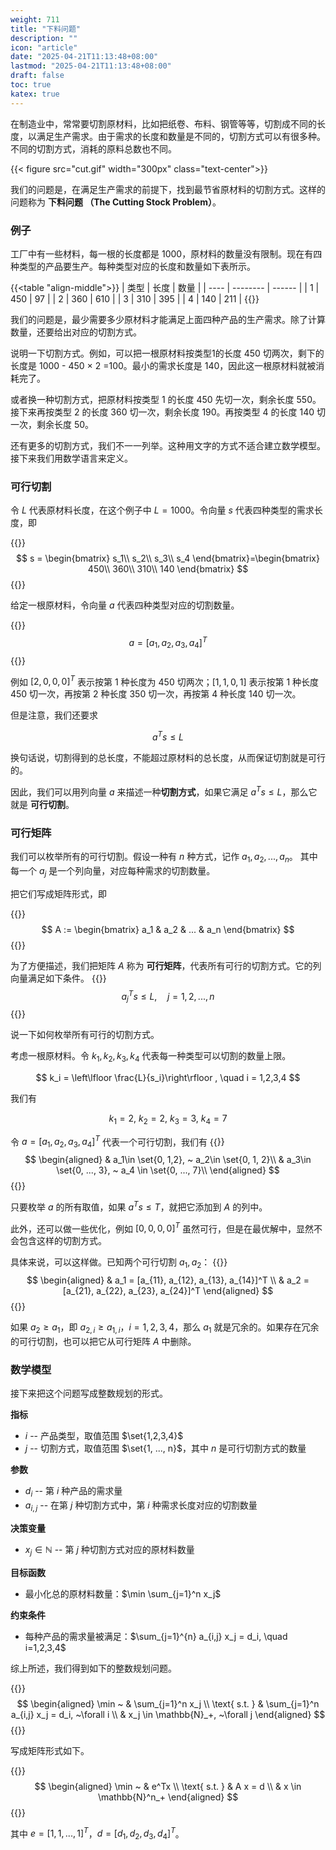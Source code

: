 ```yaml
---
weight: 711
title: "下料问题"
description: ""
icon: "article"
date: "2025-04-21T11:13:48+08:00"
lastmod: "2025-04-21T11:13:48+08:00"
draft: false
toc: true
katex: true
---
```


在制造业中，常常要切割原材料，比如把纸卷、布料、钢管等等，切割成不同的长度，以满足生产需求。由于需求的长度和数量是不同的，切割方式可以有很多种。不同的切割方式，消耗的原料总数也不同。

{{< figure src="cut.gif" width="300px" class="text-center">}}

我们的问题是，在满足生产需求的前提下，找到最节省原材料的切割方式。这样的问题称为 **下料问题 （The Cutting Stock Problem）**。

### 例子

工厂中有一些材料，每一根的长度都是 1000，原材料的数量没有限制。现在有四种类型的产品要生产。每种类型对应的长度和数量如下表所示。

{{<table "align-middle">}}
| 类型 | 长度 | 数量 |
| ---- | -------- | ------ |
| 1    | 450      | 97     |
| 2    | 360      | 610    |
| 3    | 310      | 395    |
| 4    | 140      | 211    |
{{</table>}}

我们的问题是，最少需要多少原材料才能满足上面四种产品的生产需求。除了计算数量，还要给出对应的切割方式。

说明一下切割方式。例如，可以把一根原材料按类型1的长度 450 切两次，剩下的长度是 1000 - 450 × 2 =100。最小的需求长度是 140，因此这一根原材料就被消耗完了。

或者换一种切割方式，把原材料按类型 1 的长度 450 先切一次，剩余长度 550。接下来再按类型 2 的长度 360 切一次，剩余长度 190。再按类型 4 的长度 140 切一次，剩余长度 50。

还有更多的切割方式，我们不一一列举。这种用文字的方式不适合建立数学模型。接下来我们用数学语言来定义。

### 可行切割

令  $L$ 代表原材料长度，在这个例子中 $L=1000$。令向量 $s$ 代表四种类型的需求长度，即

{{<katex>}}
$$
s = \begin{bmatrix}
s_1\\
s_2\\
s_3\\
s_4
\end{bmatrix}=\begin{bmatrix}
450\\
360\\
310\\
140
\end{bmatrix}
$$
{{</katex>}}

给定一根原材料，令向量 $a$ 代表四种类型对应的切割数量。

{{<katex>}}
$$
a = [a_1, a_2, a_3, a_4]^T
$$
{{</katex>}}

例如 $[2, 0, 0, 0]^T$ 表示按第 1 种长度为 450 切两次；$[1, 1, 0, 1]$ 表示按第 1 种长度 450 切一次，再按第 2 种长度 350 切一次，再按第 4 种长度 140 切一次。

但是注意，我们还要求

$$
a^T s \leq L
$$

换句话说，切割得到的总长度，不能超过原材料的总长度，从而保证切割就是可行的。

因此，我们可以用列向量 $a$ 来描述一种**切割方式**，如果它满足 $a^T s \leq L$，那么它就是 **可行切割**。

### 可行矩阵

我们可以枚举所有的可行切割。假设一种有 $n$ 种方式，记作 $a_1, a_2, ..., a_n$。 其中每一个 $a_j$ 是一个列向量，对应每种需求的切割数量。

把它们写成矩阵形式，即

{{<katex>}}
$$
A := \begin{bmatrix}
a_1 & a_2 & ... & a_n
\end{bmatrix}
$$
{{</katex>}}

为了方便描述，我们把矩阵 $A$ 称为 **可行矩阵**，代表所有可行的切割方式。它的列向量满足如下条件。
{{<katex>}}
$$
a_j^T s \leq L, \quad j=1,2,...,n
$$
{{</katex>}}

说一下如何枚举所有可行的切割方式。

考虑一根原材料。令 $k_1, k_2, k_3, k_4$ 代表每一种类型可以切割的数量上限。

$$
k_i = \left\lfloor \frac{L}{s_i}\right\rfloor , \quad i = 1,2,3,4
$$

我们有

$$
k_1 = 2,~ k_2 = 2, ~ k_3 = 3, ~ k_4 = 7
$$

令 $a=[a_1, a_2, a_3, a_4]^T$ 代表一个可行切割，我们有
{{<katex>}}
$$
\begin{aligned}
& a_1\in \set{0, 1,2}, ~ a_2\in \set{0, 1, 2}\\
& a_3\in \set{0, ..., 3}, ~ a_4 \in \set{0, ..., 7}\\
\end{aligned}
$$
{{</katex>}}

只要枚举 $a$ 的所有取值，如果 $a^T s \leq T$，就把它添加到 $A$ 的列中。

此外，还可以做一些优化，例如 $[0, 0, 0, 0]^T$ 虽然可行，但是在最优解中，显然不会包含这样的切割方式。

具体来说，可以这样做。已知两个可行切割 $a_1, a_2$：
{{<katex>}}
$$
\begin{aligned}
& a_1 = [a_{11}, a_{12}, a_{13}, a_{14}]^T \\
& a_2 = [a_{21}, a_{22}, a_{23}, a_{24}]^T
\end{aligned}
$$
{{</katex>}}

如果 $a_2\geq a_1$，即 $a_{2,i} \geq a_{1,i}$，$i=1,2,3,4$，那么 $a_1$ 就是冗余的。如果存在冗余的可行切割，也可以把它从可行矩阵 $A$ 中删除。

### 数学模型

接下来把这个问题写成整数规划的形式。

**指标**

* $i$ -- 产品类型，取值范围 $\set{1,2,3,4}$
* $j$ --  切割方式，取值范围 $\set{1, ..., n}$，其中 $n$ 是可行切割方式的数量

**参数**

* $d_i$ -- 第 $i$ 种产品的需求量
* $a_{i,j}$ -- 在第 $j$  种切割方式中，第 $i$ 种需求长度对应的切割数量

**决策变量**

* $x_j \in \mathbb{N}$ --  第 $j$ 种切割方式对应的原材料数量

**目标函数**

* 最小化总的原材料数量：$\min \sum_{j=1}^n x_j$

**约束条件**

* 每种产品的需求量被满足：$\sum_{j=1}^{n} a_{i,j} x_j = d_i, \quad i=1,2,3,4$

综上所述，我们得到如下的整数规划问题。

{{<katex>}}
$$
\begin{aligned}
\min ~ & \sum_{j=1}^n x_j \\
\text{ s.t. } &  \sum_{j=1}^n a_{i,j} x_j = d_i, ~\forall i \\
& x_j \in \mathbb{N}_+, ~\forall j
\end{aligned}
$$
{{</katex>}}

写成矩阵形式如下。

{{<katex>}}
$$
\begin{aligned}
\min ~ & e^Tx \\
\text{ s.t. } &  A x = d \\
& x \in \mathbb{N}^n_+
\end{aligned}
$$
{{</katex>}}

其中 $e=[1, 1, ..., 1]^T$，$d=[d_1, d_2, d_3, d_4]^T$。

